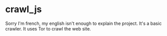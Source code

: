 # crawl_js
Sorry I'm french, my english isn't enough to explain the project.
It's a basic crawler. It uses Tor to crawl the web site.
